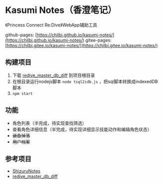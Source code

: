 # Kasumi Notes（香澄笔记）
《Princess Connect Re:Dive》WebApp辅助工具

github-pages: [https://chilbi.github.io/kasumi-notes/](https://chilbi.github.io/kasumi-notes/)
gitee-pages: [https://chilbi.gitee.io/kasumi-notes/](https://chilbi.gitee.io/kasumi-notes/)

## 构建项目
1. 下载 [redive_master_db_diff](https://github.com/esterTion/redive_master_db_diff) 到项目根目录
2. 在根目录运行nodejs脚本 `node tsql2idb.js` ，把sql脚本转换成indexedDB脚本
3. `npm start`

## 功能
* 角色列表（半完成，待实现查找筛选）
* 查看角色详细信息（半完成，待实现详细显示技能动作和编辑角色状态）
* ~~装备掉落~~
* ~~用户档案~~

## 参考项目
* [ShizuruNotes](https://github.com/MalitsPlus/ShizuruNotes)
* [redive_master_db_diff](https://github.com/esterTion/redive_master_db_diff)
